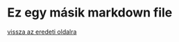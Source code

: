 # Ez egy másik markdown file
[vissza az eredeti oldalra](./readme.md#Egy-másik-pont-behivatkozása-ugyanazon-az-oldalon)
